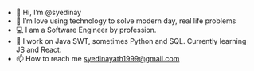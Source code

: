 - 👋 Hi, I’m @syedinay
- 👀 I’m love using technology to solve modern day, real life problems
- 💻 I am a Software Engineer by profession.
- 🌱 I work on Java SWT, sometimes Python and SQL. Currently learning JS and React.
- 📫 How to reach me syedinayath1999@gmail.com

<!---
syedinay/syedinay is a ✨ special ✨ repository because its `README.md` (this file) appears on your GitHub profile.
You can click the Preview link to take a look at your changes.
--->
